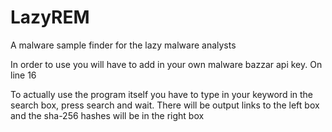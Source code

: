 # LazyREM
A malware sample finder for the lazy malware analysts

In order to use you will have to add in your own malware bazzar api key. On line 16

To actually use the program itself you have to type in your keyword in the search box, press search and wait. There will be output links to the left box and the sha-256 hashes will be in the right box
